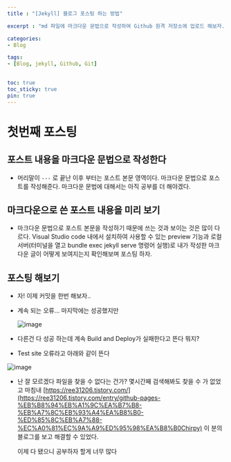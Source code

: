 ```yaml
---
title : "[Jekyll] 블로그 포스팅 하는 방법"

excerpt : "md 파일에 마크다운 문법으로 작성하여 Github 원격 저장소에 업로드 해보자. 에디터는 Visual Studio code 사용! 로컬 서버에서 확인도 해보자"

categories:
- Blog

tags: 
- [Blog, jekyll, Github, Git]
  

toc: true
toc_sticky: true
pin: true
---
```


# 첫번째 포스팅
## 포스트 내용을 마크다운 문법으로 작성한다
 - 머리말이 `---` 로 끝난 이후 부터는 포스트 본문 영역이다. 마크다운 문법으로 포스트를 작성해준다. 마크다운 문법에 대해서는 아직 공부를 더 해야겠다.
## 마크다운으로 쓴 포스트 내용을 미리 보기
- 마크다운 문법으로 포스트 본문을 작성하기 때문에 쓰는 것과 보이는 것은 많이 다르다. Visual Studio code 내에서 설치하여 사용할 수 있는 preview 기능과 로컬서버(터미널을 열고 bundle exec jekyll serve 명령어 실행)로 내가 작성한 마크다운 글이 어떻게 보여지는지 확인해보며 포스팅 하자.
  
## 포스팅 해보기

- 자! 이제 커밋을 한번 해보자..

- 계속 되는 오류... 마지막에는 성공했지만

  ![image](https://github.com/taeyoung0/taeyoung0.github.io/assets/115425415/e068459b-f1ba-4204-8fc9-697e24ce614a)

- 다른건 다 성공 하는데 계속 Build and Deploy가 실패한다고 뜬다 뭐지?

- Test site 오류라고 아래와 같이 뜬다

![image](https://github.com/taeyoung0/taeyoung0.github.io/assets/115425415/e0f96964-8121-4183-9c76-8c67d0419af0)

- 난 잘 모르겠다 파일을 찾을 수 없다는 건가? 몇시간째 검색해봐도 찾을 수 가 없었고 마침내 [https://ree31206.tistory.com/](https://ree31206.tistory.com/entry/github-pages-%EB%B8%94%EB%A1%9C%EA%B7%B8-%EB%A7%8C%EB%93%A4%EA%B8%B0-%ED%85%8C%EB%A7%88-%EC%A0%81%EC%9A%A9%ED%95%98%EA%B8%B0Chirpy) 이 분의 블로그를 보고 해결할 수 있었다.


  
  이제 다 됐으니 공부하자 할게 너무 많다